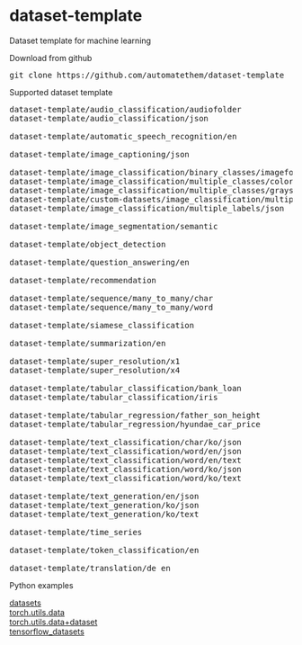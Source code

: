 # dataset-template

Dataset template for machine learning

Download from github
<pre>
git clone https://github.com/automatethem/dataset-template
</pre>

Supported dataset template

<pre>
dataset-template/audio_classification/audiofolder
dataset-template/audio_classification/json

dataset-template/automatic_speech_recognition/en

dataset-template/image_captioning/json

dataset-template/image_classification/binary_classes/imagefolder
dataset-template/image_classification/multiple_classes/color/imagefolder
dataset-template/image_classification/multiple_classes/grayscale/imagefolder
dataset-template/custom-datasets/image_classification/multiple_classes/grayscale/json
dataset-template/image_classification/multiple_labels/json

dataset-template/image_segmentation/semantic

dataset-template/object_detection

dataset-template/question_answering/en

dataset-template/recommendation

dataset-template/sequence/many_to_many/char
dataset-template/sequence/many_to_many/word

dataset-template/siamese_classification

dataset-template/summarization/en

dataset-template/super_resolution/x1
dataset-template/super_resolution/x4

dataset-template/tabular_classification/bank_loan
dataset-template/tabular_classification/iris

dataset-template/tabular_regression/father_son_height
dataset-template/tabular_regression/hyundae_car_price

dataset-template/text_classification/char/ko/json
dataset-template/text_classification/word/en/json
dataset-template/text_classification/word/en/text
dataset-template/text_classification/word/ko/json
dataset-template/text_classification/word/ko/text

dataset-template/text_generation/en/json
dataset-template/text_generation/ko/json
dataset-template/text_generation/ko/text

dataset-template/time_series

dataset-template/token_classification/en

dataset-template/translation/de_en
</pre>

Python examples

<a href="https://github.com/automatethem/dataset-template/tree/main/python_examples/datasets">datasets</a><br>
<a href="https://github.com/automatethem/dataset-template/tree/main/python_examples/torch.utils.data">torch.utils.data</a><br>
<a href="https://github.com/automatethem/dataset-template/tree/main/python_examples/torch.utils.data+dataset">torch.utils.data+dataset</a><br>
<a href="https://github.com/automatethem/dataset-template/tree/main/python_examples/tensorflow_datasets">tensorflow_datasets</a>


